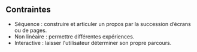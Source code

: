 ## Contraintes 
* Séquence : construire et articuler un propos par la succession d’écrans ou de pages.  
* Non linéaire : permettre différentes expériences.   
* Interactive : laisser l'utilisateur déterminer son propre parcours.
